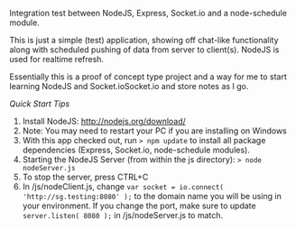 Integration test between NodeJS, Express, Socket.io and a node-schedule module.

This is just a simple (test) application, showing off chat-like functionality along with scheduled pushing of data from server to client(s).
NodeJS is used for realtime refresh.

Essentially this is a proof of concept type project and a way for me to start learning NodeJS and Socket.ioSocket.io and store notes as I go.

*Quick Start Tips*

1. Install NodeJS: http://nodejs.org/download/
  1. Note: You may need to restart your PC if you are installing on Windows
2. With this app checked out, run `> npm update` to install all package dependencies (Express, Socket.io, node-schedule modules).
3. Starting the NodeJS Server (from within the js directory): `> node nodeServer.js`
  1. To stop the server, press CTRL+C
4. In /js/nodeClient.js, change `var socket = io.connect( 'http://sg.testing:8080' );` to the domain name you will be using in your environment. If you change the port, make sure to update `server.listen( 8080 );` in /js/nodeServer.js to match.
